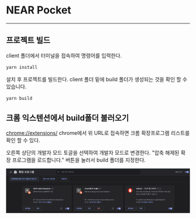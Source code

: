 # NEAR Pocket

---

## 프로젝트 빌드

client 폴더에서 터미널을 접속하여 명령어를 입력한다.

```javascript
yarn install
```

설치 후 프로젝트를 빌드한다.
client 폴더 밑에 build 폴더가 생성되는 것을 확인 할 수 있습니다.

```javascript
yarn build
```

## 크롬 익스텐션에서 build폴더 불러오기

[chrome://extensions/](chrome://extensions/)
chrome에서 위 URL로 접속하면 크롬 확장프로그램 리스트를 확인 할 수 있다.

오른쪽 상단의 개발자 모드 토글을 선택하여 개발자 모드로 변경한다.
"압축 해제된 확장 프로그램을 로드합니다." 버튼을 눌러서 build 폴더를 지정한다.

<img src='./src/assets/images/chrome-devtool-screenshot.png'>
